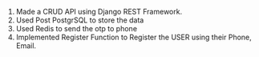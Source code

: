 1. Made a CRUD API using Django REST Framework. 
2. Used Post PostgrSQL to store the data
3. Used Redis to send the otp to phone
4. Implemented Register Function to Register the USER using their Phone, Email.
